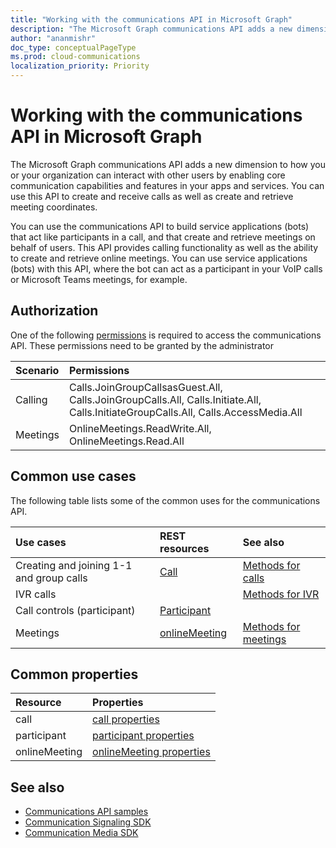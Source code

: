 ```yaml
---
title: "Working with the communications API in Microsoft Graph"
description: "The Microsoft Graph communications API adds a new dimension to how your apps and services can interact with users by enabling voice and video features."
author: "ananmishr"
doc_type: conceptualPageType
ms.prod: cloud-communications
localization_priority: Priority
---
```


# Working with the communications API in Microsoft Graph

The Microsoft Graph communications API adds a new dimension to how you or your organization can interact with other users by enabling core communication capabilities and features in your apps and services. You can use this API to create and receive calls as well as create and retrieve meeting coordinates.

You can use the communications API to build service applications (bots) that act like participants in a call, and that create and retrieve meetings on behalf of users.
This API provides calling functionality as well as the ability to create and retrieve online meetings. You can use service applications (bots) with this API, where the bot can act as a participant in your VoIP calls or Microsoft Teams meetings, for example.

## Authorization

One of the following [permissions](https://docs.microsoft.com/graph/permissions-reference#calls-permissions) is required to access the communications API. These permissions need to be granted by the administrator

| Scenario                 | Permissions                                  |
|:------------------------------------|:---------------------------------------------|
| Calling                 | Calls.JoinGroupCallsasGuest.All, Calls.JoinGroupCalls.All, Calls.Initiate.All, Calls.InitiateGroupCalls.All, Calls.AccessMedia.All |
| Meetings                 | OnlineMeetings.ReadWrite.All, OnlineMeetings.Read.All |

## Common use cases

The following table lists some of the common uses for the communications API.

| Use cases                         | REST resources                                 | See also  |
|:------------------------------------|:---------------------------------------------|:----------|
| Creating and joining 1-1 and group calls   | [Call](https://docs.microsoft.com/graph/api/resources/call?view=graph-rest-v1.0)| [Methods for calls](https://docs.microsoft.com/graph/api/resources/call?view=graph-rest-v1.0#methods)| 
|IVR calls   |     | [Methods for IVR](https://docs.microsoft.com/graph/api/resources/calls-api-ivr-overview?view=graph-rest-v1.0)
| Call controls (participant) | [Participant](https://docs.microsoft.com/graph/api/resources/participant?view=graph-rest-v1.0)   ||
|Meetings|[onlineMeeting](https://docs.microsoft.comgraph/api/resources/onlinemeeting?view=graph-rest-v1.0)| [Methods for meetings](https://docs.microsoft.com/graph/api/resources/onlinemeeting?view=graph-rest-v1.0#methods)|

## Common properties

| Resource                | Properties                             |
|:------------------------------------|:---------------------------------------------|
| call                               | [call properties](https://docs.microsoft.com/graph/api/resources/call?view=graph-rest-v1.0#properties)  |
| participant                         | [participant properties](https://docs.microsoft.com/graph/api/resources/participant?view=graph-rest-v1.0#properties) |
| onlineMeeting                            | [onlineMeeting properties](https://docs.microsoft.com/graph/api/resources/onlinemeeting?view=graph-rest-v1.0#properties)                     |

## See also

- [Communications API samples](https://github.com/microsoftgraph/microsoft-graph-comms-samples/)
- [Communication Signaling SDK](https://www.nuget.org/packages/Microsoft.Graph.Communications.Calls)
- [Communication Media SDK](https://www.nuget.org/packages/Microsoft.Graph.Communications.Calls.Media)
